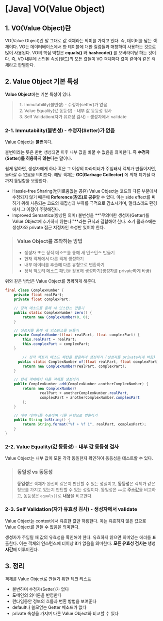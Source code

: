 # [Java] VO(Value Object)
## 1. VO(Value Object)란
VO(Value Object)란 말 그대로 값 객체라는 의미를 가지고 있다. 즉, 데이터를 담는 객체이다.
VO는 데이터베이스에서 한 테이블에 대한 컬럼들과 매칭하여 사용하는 것으로 많이 사용된다.
VO의 핵심 역할은 **equals()** 와 **hashcode()** 를 오버라이딩 하는 것이다. 즉, VO 내부에 선언된 속성(필드)의 모든 값들이 VO 객체마다 값이 같아야 같은 객체라고 판별한다.

## 2. Value Object 기본 특성
**Value Object**에는 기본 특성이 있다.
> 1. Immutability(불변성) - 수정자(setter)가 없음
> 2. Value Equality(값 동등성) - 내부 값 동등성 검사
> 3. Self Validation(자가 유효성 검사) - 생성자에서 validate

### 2-1. Immutability(불변성) - 수정자(Setter)가 없음
Value Object는 **불변**이다.

불변이라는 뜻은 한번 생성되면 이후 내부 값을 바꿀 수 없음을 의미한다. 즉 **수정자(Setter)를 허용하지 않는다**는 말이다.

쉽게 말하면, 생성자에게 하나 혹은 그 이상의 파라미터가 주입돼서 객체가 만들어지면, 돌아갈 수 없음을 의미한다. 해당 객체는 **GC(Garbage Collector)** 에 의해 폐기될 때까지 동일함을 보장한다.

- Hassle-free Sharing(번거로움없는 공유)
  Value Object는 코드의 다른 부분에서 수정되지 않기 때문에 **Reference(참조)로 공유**할 수 있다. 이는 side effect를 피하기 위해 사용되는 코드의 복잡성과 부하를 극적으로 감소시키며, 멀티스레드 환경에서 그 이점이 뚜렷해진다.
- Improved Semantics(향상된 의미)
  불변성을 **"무의미한 생성자(Getter)를 Value Object에 추가하지 않는다."**라는 규칙과 결합해야 한다. 초기 클래스에는 생성자와 private 접근 지정자인 속성만 있어야 한다.

> ### Value Object를 조작하는 방법
> - 생성자 또는 정적 메소드를 통해 새 인스턴스 만들기
> - 현재 객체에서 다른 객체 생성하기
> - 내부 데이터를 추출해 다른 유형으로 변환하기
> - 정적 팩토리 메소드 패턴을 활용해 생성하기(생성자를 private하게 바꿈)

위와 같은 방법은 Value Object를 명확하게 해준다.
```java
final class ComplexNumber {
    private float realPart;
    private float complexPart;

    // 정적 메소드를 통해 새 인스턴스 만들기 
    public static ComplexNumber zero() {
        return new ComplexNumber(0, 0);
    }

    // 생성자를 통해 새 인스턴스를 만들기
    private ComplexNumber(float realPart, float complexPart) {
        this.realPart = realPart;
        this.complexPart = complexPart;
    }

		// 정적 팩토리 메소드 패턴을 활용하여 생성하기 (생성자를 private하게 바꿈)
	  public static ComplexNumber of(float realPart, float complexPart) {
        return new ComplexNumber(realPart, complexPart);
    }

    // 현재 객체에서 다른 객체를 생성하기
    public ComplexNumber add(ComplexNumber anotherComplexNumber) {
        return new ComplexNumber(
                realPart + anotherComplexNumber.realPart,
                complexPart + anotherComplexNumber.complexPart
        );
    }

    // 내부 데이터를 추출하여 다른 유형으로 변환하기
    public String toString() {
        return String.format("%f + %f i", realPart, complexPart);
    }
}
```

### 2-2. Value Equality(값 동등성) - 내부 값 동등성 검사
Value Object는 내부 값이 모둗 각각 동일한지 확인하여 동등성을 테스트할 수 있다.

> ### 동일성 vs 동등성
> **동일성**은 객체가 완전히 같은지 판단할 수 있는 성질이고, **동등성**은 객체가 같은 정보를 가지고 있는지 판단할 수 있는 성질이다.
> 동일성은 ```==```로 **주소값**을 비교하고, 동등성은 ```equals()```로 **내용**을 비교한다.

### 2-3. Self Validation(자가 유효성 검사) - 생성자에서 validate
Value Object는 context에서 유효한 값만 허용한다. 이는 유효하지 않은 값으로 Value Object를 만들 수 없음을 의미한다.

생성자가 주입될 때 값의 유효성을 확인해야 한다. 유효하지 않으면 의미있는 에러를 표출한다. 이는 객체의 인스턴스에 더이상 if가 없음을 의미한다. **모든 유효성 검사는 생성 시간**에 이루어진다.

## 3. 정리
객체를 Value Object로 만들기 위한 체크 리스트
- 불변하며 수정자(Setter)가 없다
- 도메인의 의미론을 반영한다
- 런타임동안 정보의 흐름과 변환 방법을 보여준다
- default나 쓸모없는 Getter 메소드가 없다
- private 속성을 가지며 다른 Value Object와 비교할 수 있다